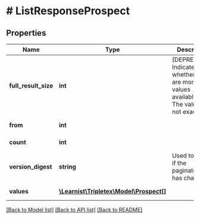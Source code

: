 # # ListResponseProspect

## Properties

Name | Type | Description | Notes
------------ | ------------- | ------------- | -------------
**full_result_size** | **int** | [DEPRECATED] Indicates whether there are more values available. Note: The value is not exact | [optional] [readonly]
**from** | **int** |  | [optional] [readonly]
**count** | **int** |  | [optional] [readonly]
**version_digest** | **string** | Used to know if the paginated list has changed. | [optional] [readonly]
**values** | [**\Learnist\Tripletex\Model\Prospect[]**](Prospect.md) |  | [optional] [readonly]

[[Back to Model list]](../../README.md#models) [[Back to API list]](../../README.md#endpoints) [[Back to README]](../../README.md)
